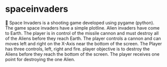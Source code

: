 # spaceinvaders
🚀 Space Invaders is a shooting game developed using pygame (python). The game space invaders have a simple plotline. Alien invaders have come to Earth. The player is in control of the missile cannon and must destroy all of the Aliens before they reach Earth. The player controls a cannon and can moves left and right on the X-Axis near the bottom of the screen. The Player has three controls, left, right and fire. player objective is to destroy the Aliens before they reach the bottom of the screen. The player receives one point for destroying the one Alien.
